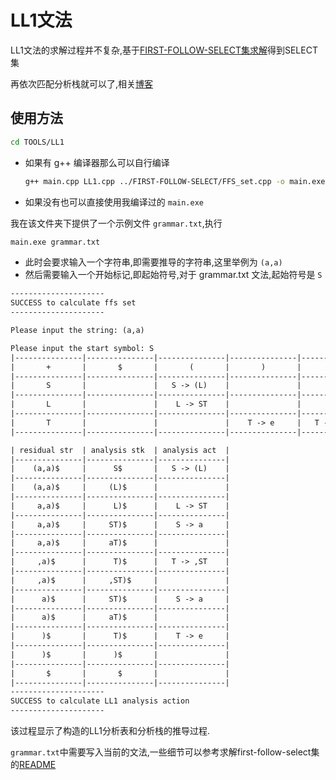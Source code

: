 # LL1文法

LL1文法的求解过程并不复杂,基于[FIRST-FOLLOW-SELECT集求解](../FIRST-FOLLOW-SELECT/README.md)得到SELECT集

再依次匹配分析栈就可以了,相关[博客](https://luzhixing12345.github.io/2022/04/28/%E7%BC%96%E8%AF%91%E5%8E%9F%E7%90%86/%E8%AF%AD%E6%B3%95%E5%88%86%E6%9E%90-%E4%B8%8B/)

## 使用方法

```bash
cd TOOLS/LL1
```

- 如果有 g++ 编译器那么可以自行编译

  ```bash
  g++ main.cpp LL1.cpp ../FIRST-FOLLOW-SELECT/FFS_set.cpp -o main.exe
  ```

- 如果没有也可以直接使用我编译过的 `main.exe`

我在该文件夹下提供了一个示例文件 `grammar.txt`,执行

```bash
main.exe grammar.txt
```

- 此时会要求输入一个字符串,即需要推导的字符串,这里举例为 `(a,a)`
- 然后需要输入一个开始标记,即起始符号,对于 grammar.txt 文法,起始符号是 `S`

```txt
---------------------
SUCCESS to calculate ffs set
---------------------

Please input the string: (a,a)

Please input the start symbol: S
|---------------|---------------|---------------|---------------|---------------|---------------|---------------|
|       +       |       $       |       (       |       )       |       ,       |       a       |       $       |
|---------------|---------------|---------------|---------------|---------------|---------------|---------------|
|       S       |               |   S -> (L)    |               |               |    S -> a     |               |
|---------------|---------------|---------------|---------------|---------------|---------------|---------------|
|       L       |               |    L -> ST    |               |               |    L -> ST    |               |
|---------------|---------------|---------------|---------------|---------------|---------------|---------------|
|       T       |               |               |    T -> e     |   T -> ,ST    |               |    T -> e     |
|---------------|---------------|---------------|---------------|---------------|---------------|---------------|

| residual str  | analysis stk  | analysis act  |
|---------------|---------------|---------------|
|    (a,a)$     |      S$       |   S -> (L)    |
|---------------|---------------|---------------|
|    (a,a)$     |     (L)$      |               |
|---------------|---------------|---------------|
|     a,a)$     |      L)$      |    L -> ST    |
|---------------|---------------|---------------|
|     a,a)$     |     ST)$      |    S -> a     |
|---------------|---------------|---------------|
|     a,a)$     |     aT)$      |               |
|---------------|---------------|---------------|
|     ,a)$      |      T)$      |   T -> ,ST    |
|---------------|---------------|---------------|
|     ,a)$      |     ,ST)$     |               |
|---------------|---------------|---------------|
|      a)$      |     ST)$      |    S -> a     |
|---------------|---------------|---------------|
|      a)$      |     aT)$      |               |
|---------------|---------------|---------------|
|      )$       |      T)$      |    T -> e     |
|---------------|---------------|---------------|
|      )$       |      )$       |               |
|---------------|---------------|---------------|
|       $       |       $       |               |
|---------------|---------------|---------------|
---------------------
SUCCESS to calculate LL1 analysis action
---------------------
```

该过程显示了构造的LL1分析表和分析栈的推导过程.

`grammar.txt`中需要写入当前的文法,一些细节可以参考求解first-follow-select集的[README](../FIRST-FOLLOW-SELECT/README.md)
